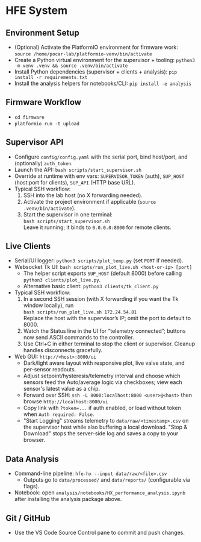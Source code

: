 # HFE System

## Environment Setup
- (Optional) Activate the PlatformIO environment for firmware work:
  `source /home/pocar-lab/platformio-venv/bin/activate`
- Create a Python virtual environment for the supervisor + tooling:
  `python3 -m venv .venv && source .venv/bin/activate`
- Install Python dependencies (supervisor + clients + analysis):
  `pip install -r requirements.txt`
- Install the analysis helpers for notebooks/CLI:
  `pip install -e analysis`

## Firmware Workflow
- `cd firmware`
- `platformio run -t upload`

## Supervisor API
- Configure `config/config.yaml` with the serial port, bind host/port, and (optionally) `auth_token`.
- Launch the API: `bash scripts/start_supervisor.sh`
- Override at runtime with env vars:
  `SUPERVISOR_TOKEN` (auth), `SUP_HOST` (host:port for clients), `SUP_API` (HTTP base URL).
- Typical SSH workflow:
  1. SSH into the lab host (no X forwarding needed).  
  2. Activate the project environment if applicable (`source .venv/bin/activate`).  
  3. Start the supervisor in one terminal:  
     `bash scripts/start_supervisor.sh`  
     Leave it running; it binds to `0.0.0.0:8000` for remote clients.

## Live Clients
- Serial/UI logger: `python3 scripts/plot_temp.py` (set `PORT` if needed).
- Websocket Tk UI: `bash scripts/run_plot_live.sh <host-or-ip> [port]`
  - The helper script exports `SUP_HOST` (default 8000) before calling `python3 clients/plot_live.py`.
  - Alternative basic client: `python3 clients/tk_client.py`
- Typical SSH workflow:
  1. In a second SSH session (with X forwarding if you want the Tk window locally), run  
     `bash scripts/run_plot_live.sh 172.24.54.81`  
     Replace the host with the supervisor’s IP; omit the port to default to 8000.  
  2. Watch the Status line in the UI for “telemetry connected”; buttons now send ASCII commands to the controller.  
  3. Use Ctrl+C in either terminal to stop the client or supervisor. Cleanup handles disconnects gracefully.
- Web GUI: `http://<host>:8000/ui`
  - Dark/light aware layout with responsive plot, live valve state, and per-sensor readouts.
  - Adjust setpoint/hysteresis/telemetry interval and choose which sensors feed the Auto/average logic via checkboxes; view each sensor's latest value as a chip.
  - Forward over SSH: `ssh -L 8000:localhost:8000 <user>@<host>` then browse `http://localhost:8000/ui`
  - Copy link with `?token=...` if auth enabled, or load without token when `Auth required: False`.
  - "Start Logging" streams telemetry to `data/raw/<timestamp>.csv` on the supervisor host while also buffering a local download. "Stop & Download" stops the server-side log and saves a copy to your browser.

## Data Analysis
- Command-line pipeline: `hfe-hx --input data/raw/<file>.csv`
  - Outputs go to `data/processed/` and `data/reports/` (configurable via flags).
- Notebook: open `analysis/notebooks/HX_performance_analysis.ipynb` after installing the analysis package above.

## Git / GitHub
- Use the VS Code Source Control pane to commit and push changes.
